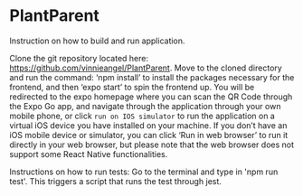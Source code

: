 # PlantParent

Instruction on how to build and run application.

Clone the git repository located here: https://github.com/vinnieangel/PlantParent. Move to the cloned directory and run the command: ‘npm install’ to install the packages necessary for the frontend, and then ‘expo start’ to spin the frontend up. You will be redirected to the expo homepage where you can scan the QR Code through the Expo Go app, and navigate through the application through your own mobile phone, or click `run on IOS simulator` to run the application on a virtual iOS device you have installed on your machine. If you don’t have an iOS mobile device or simulator, you can click ‘Run in web browser’ to run it directly in your web browser, but please note that the web browser does not support some React Native functionalities.

Instructions on how to run tests:
Go to the terminal and type in 'npm run test'. This triggers a script that runs the test through jest.
